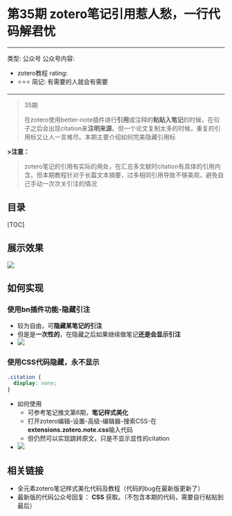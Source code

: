 # 第35期 zotero笔记引用惹人愁，一行代码解君忧

---
类型: 公众号
公众号内容:
  - zotero教程
rating:
  - ⭐⭐⭐
简记: 有需要的人就会有需要
---

>35期
>
>在zotero使用better-note插件进行**引用**或注释的**粘贴入笔记**的时候，在句子之后会出现citation来**注明来源**。但一个论文复制太多的时候，重复的引用标又让人一言难尽。本期主要介绍如何完美隐藏引用标

**>注意：**

>zotero笔记的引用有实际的用处，在汇总多文献时citation有具体的引用内含。但本期教程针对于长篇文本摘要，过多相同引用导致不够美观，避免自己手动一次次关引注的情况

## 目录

[TOC]

## 展示效果

![](https://pic-go-42.oss-cn-guangzhou.aliyuncs.com/img/20231213111054.png)

## 如何实现

### 使用bn插件功能-隐藏引注

- 较为自由，可**隐藏某笔记的引注**
- 但是是**一次性的**，在隐藏之后如果继续做笔记**还是会显示引注**
- ![](https://pic-go-42.oss-cn-guangzhou.aliyuncs.com/img/GIF%202023-12-13%2011-13-17.gif)

### 使用CSS代码隐藏，永不显示

```css
.citation {
  display: none;
}
```

- 如何使用
	- 可参考笔记推文第6期，**笔记样式美化**
	- 打开zotero编辑-设置-高级-编辑器-搜索CSS-在**extensions.zotero.note.css**输入代码
	- 但仍然可以实现跳转原文，只是不显示显性的citation
- ![](https://pic-go-42.oss-cn-guangzhou.aliyuncs.com/img/GIF%202023-12-13%2011-23-13.gif)

## 相关链接

- 全元素zotero笔记样式美化代码及教程（代码的bug在最新版更新了）
- 最新版的代码公众号回复： **CSS** 获取。（不包含本期的代码，需要自行粘贴到最后）